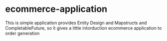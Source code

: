 # ecommerce-application

This is simple application provides Entity Design and Mapstructs and CompletableFuture, so it gives a little intorduction ecommerce application to order generation
